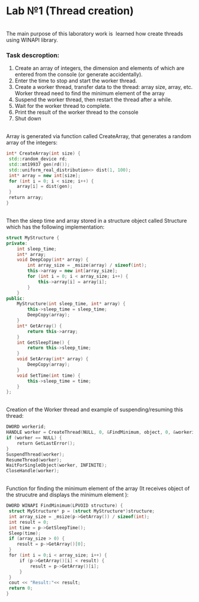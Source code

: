 # Lab №1 (Thread creation)
<br>
The main purpose of this laboratory work is  learned how create threads using WINAPI library.

### Task descroption:

1. Create an array of integers, the dimension and elements of which are entered from the console (or generate accidentally).
2. Enter the time to stop and start the worker thread.
3. Create a worker thread, transfer data to the thread: array size, array, etc. Worker thread need to find the minimum element of the array
4. Suspend the worker thread, then restart the thread after a while.
5. Wait for the worker thread to complete.
6. Print the result of the worker thread to the console
7. Shut down

<br>
Array is generated via function called CreateArray, that generates a random array of the integers:
<br>

``` cpp
int* CreateArray(int size) {
 std::random_device rd;
 std::mt19937 gen(rd());
 std::uniform_real_distribution<> dist(1, 100);
 int* array = new int[size];
 for (int i = 0; i < size; i++) { 
    array[i] = dist(gen);
 } 
 return array;
}
```
<br>
Then the sleep time and array stored in a structure object called Structure which has the following implementation:
<br>

``` cpp
struct MyStructure {
private:
    int sleep_time;
    int* array;
    void DeepCopy(int* array) {
        int array_size = _msize(array) / sizeof(int);
        this->array = new int[array_size];
        for (int i = 0; i < array_size; i++) {
            this->array[i] = array[i];
        }
    }
public:
    MyStructure(int sleep_time, int* array) {
        this->sleep_time = sleep_time;
        DeepCopy(array);
    }
    int* GetArray() {
        return this->array;
    }
    int GetSleepTime() {
        return this->sleep_time;
    }
    void SetArray(int* array) {
        DeepCopy(array);
    }
    void SetTime(int time) {
        this->sleep_time = time;
    }
};
```
<br>
Creation of the Worker thread and example of suspending/resuming this thread:
<br>

``` cpp
DWORD workerid;
HANDLE worker = CreateThread(NULL, 0, &FindMinimum, object, 0, &workerid);
if (worker == NULL) { 
    return GetLastError();
}
SuspendThread(worker);
ResumeThread(worker);
WaitForSingleObject(worker, INFINITE);
CloseHandle(worker);
```
<br>
Function for finding the minimum element of the array (It receives object of the strucutre and displays the minimum element ):
<br>

```cpp
DWORD WINAPI FindMinimum(LPVOID structure) {
 struct MyStructure* p = (struct MyStructure*)structure;
 int array_size = _msize(p->GetArray()) / sizeof(int);
 int result = 0;
 int time = p->GetSleepTime();
 Sleep(time);
 if (array_size > 0) { 
    result = p->GetArray()[0];
 } 
 for (int i = 0;i < array_size; i++) {
     if (p->GetArray()[i] < result) {
         result = p->GetArray()[i];
     } 
 }
 cout << "Result:"<< result;
 return 0;
}
```
<br>
<br>
<span class="colour" style="color:rgb(204, 120, 50)"></span>
